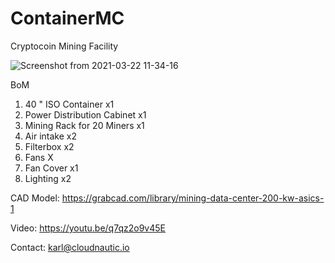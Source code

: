 # ContainerMC
Cryptocoin Mining Facility


![Screenshot from 2021-03-22 11-34-16](https://user-images.githubusercontent.com/79994626/111977020-93280100-8b02-11eb-8a7b-f8c0f1fc1d71.png)


BoM
1. 40 " ISO Container x1
2. Power Distribution Cabinet x1
3. Mining Rack for 20 Miners x1
4. Air intake x2
5. Filterbox x2
6. Fans X
7. Fan Cover x1
8. Lighting x2

CAD Model:
https://grabcad.com/library/mining-data-center-200-kw-asics-1

Video:
https://youtu.be/q7qz2o9v45E

Contact:
karl@cloudnautic.io
